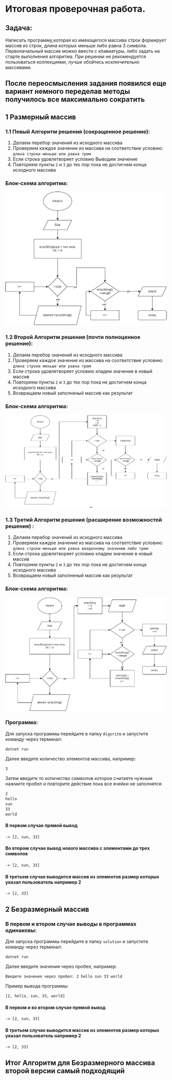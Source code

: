 # Итоговая проверочная работа.

## Задача:
Написать программу,которая из имеющегося
массива строк формирует массив из строк,
длина которых меньше либо равна 3 символа.
Первоначальный массив можно ввести с клавиатуры,
либо задать на старте выполнения алгоритма.
При решении не рекомендуется пользоваться коллекциями,
лучше обойтись исключительно массивами.

## После переосмысления задания появился еще вариант немного переделав методы получилось все максимально сократить
## 1 Размерный массив
### 1.1 Певый Алгоритм решения (сокращенное решение):
1. Делаем перебор значений из исходного массива
2. Проверяем каждое значение из массива на соответствие условию: `длина строки меньше или равна трем`
3. Если строка удовлетворяет условию Выводим значение
4. Повторяем пункты `2` и `3` до тех пор пока не достигнем конца исходного массива
### Блок-схема алгоритма:
![Диаграмма](/BlockDiagram/TheFirstWay.png)
### 1.2 Второй Алгоритм решения (почти полноценное решение):
1. Делаем перебор значений из исходного массива
2. Проверяем каждое значение из массива на соответствие условию: `длина строки меньше или равна трем`
3. Если строка удовлетворяет условию кладем значение в новый массив
4. Повторяем пункты `2` и `3` до тех пор пока не достигнем конца исходного массива
5. Возвращаем новый заполненый массив как результат
### Блок-схема алгоритма:
![Диаграмма](/BlockDiagram/TheSecondWay.png)
### 1.3 Третий Алгоритм решения (расширение возможностей решения) :
1. Делаем перебор значений из исходного массива
2. Проверяем каждое значение из массива на соответствие условию: `длина строки меньше или равна введенному значению либо трем`
3. Если строка удовлетворяет условию кладем значение в новый массив
4. Повторяем пункты `2` и `3` до тех пор пока не достигнем конца исходного массива
5. Возвращаем новый заполненый массив как результат

### Блок-схема алгоритма:
![Диаграмма](/BlockDiagram/TheThirdWay.png)

### Программа:
Для запуска программы перейдите в папку `Algoritm` и запустите команду через терминал:
```
dotnet run 
```
Далее введите количество элементов массива, например:
```
3
```
Затем введите то количество символов которое считаете нужным нажмите пробел и повторите действие пока все ячейки не заполнятся:
```
2
hello
sun
33
world
```
#### В первом случае прямой вывод  
```
-> [2, sun, 33]
```
#### Во втором случае вывод нового массива с элементами до трех символов 
```
-> [2, sun, 33]
```
#### В третьем случае выводится массив из элементов размер которых указал пользователь например 2
```
-> [2, 33]
```
## 2 Безразмерный массив

### В первом и втором случае выводы в программах одинаковы:
Для запуска программы перейдите в папку `solution` и запустите команду через терминал:
```
dotnet run 
```
Далее введите значения через пробел, например:
```
Введите значения через пробел: 2 hello sun 33 world
```
Пример вывода программы:
```
[2, hello, sun, 33, world]
```
#### В первом и во втором случае прямой вывод  
```
-> [2, sun, 33]
```
#### В третьем случае выводится массив из элементов размер которых указал пользователь например 2
```
-> [2, 33]
```
## Итог Алгоритм для Безразмерного массива второй версии самый подходящий